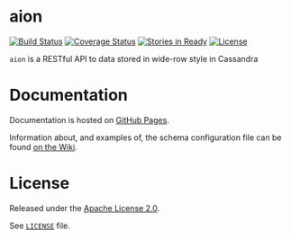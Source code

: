 # aion
[![Build Status](https://travis-ci.org/mcoffin/aion.svg?branch=master)](https://travis-ci.org/mcoffin/aion)
[![Coverage Status](https://coveralls.io/repos/mcoffin/aion/badge.svg?branch=master&service=github)](https://coveralls.io/github/mcoffin/aion?branch=master)
[![Stories in Ready](https://badge.waffle.io/mcoffin/aion.svg?label=ready&title=ready)](http://waffle.io/mcoffin/aion)
[![License](https://img.shields.io/github/license/mcoffin/aion.svg)](https://github.com/mcoffin/aion/blob/master/LICENSE)

`aion` is a RESTful API to data stored in wide-row style in Cassandra

# Documentation

Documentation is hosted on [GitHub Pages](http://mcoffin.github.io/aion).

Information about, and examples of, the schema configuration file can be found [on the Wiki](https://github.com/mcoffin/aion/wiki/Configuration).

# License

Released under the [Apache License 2.0](http://www.apache.org/licenses/LICENSE-2.0).

See [`LICENSE`](https://github.com/mcoffin/aion/blob/master/LICENSE) file.

